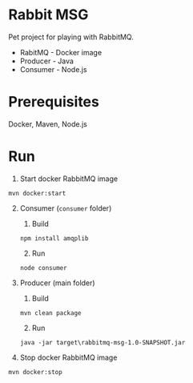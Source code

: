 # Rabbit MSG

Pet project for playing with RabbitMQ.
* RabitMQ - Docker image
* Producer - Java
* Consumer - Node.js


# Prerequisites

Docker, Maven, Node.js


# Run

1. Start docker RabbitMQ image

``mvn docker:start``

2. Consumer (`consumer` folder)
    1. Build
    
    `npm install amqplib`

    2. Run

    `node consumer`

3. Producer (main folder)

    1. Build

    `mvn clean package`

    2. Run

    `java -jar target\rabbitmq-msg-1.0-SNAPSHOT.jar`

4. Stop docker RabbitMQ image

`mvn docker:stop`
